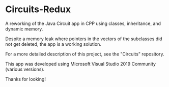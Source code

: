 # Circuits-Redux
A reworking of the Java Circuit app in CPP using classes, inheritance, and dynamic memory.

Despite a memory leak where pointers in the vectors of the subclasses did not get deleted, the app is a working solution.

For a more detailed description of this project, see the "Circuits" repository.

This app was developed using Microsoft Visual Studio 2019 Community (various versions).

Thanks for looking!

